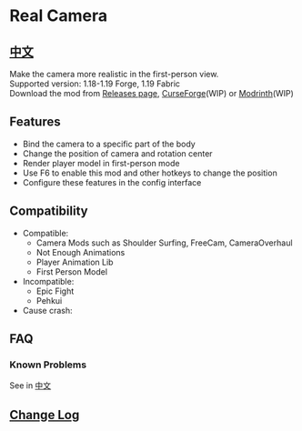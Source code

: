 # Real Camera #

## [中文](README_ZH.md) ##

Make the camera more realistic in the first-person view.  
Supported version: 1.18-1.19 Forge, 1.19 Fabric  
Download the mod from [Releases page](https://github.com/xTracr/RealCamera/releases), [CurseForge](https://curseforge.com)(WIP) or [Modrinth](https://modrinth.com)(WIP)  

## Features ##

* Bind the camera to a specific part of the body
* Change the position of camera and rotation center
* Render player model in first-person mode
* Use F6 to enable this mod and other hotkeys to change the position
* Configure these features in the config interface

## Compatibility ##

* Compatible:
  * Camera Mods such as Shoulder Surfing, FreeCam, CameraOverhaul
  * Not Enough Animations
  * Player Animation Lib
  * First Person Model
* Incompatible:
  * Epic Fight
  * Pehkui
* Cause crash:

## FAQ ##

### Known Problems ###

See in [中文](README_ZH.md)

## [Change Log](changelog.md) ##
